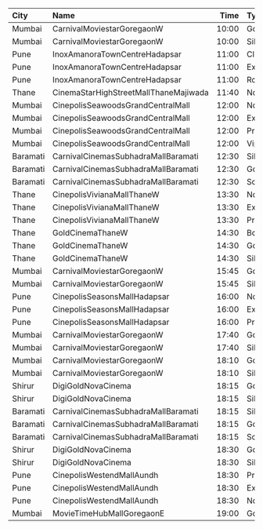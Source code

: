 | City     | Name                                  |  Time | Type          | Price | Capacity | Booked |
| :------- | :------------------------------------ | ----: | :------------ | ----: | -------: | -----: |
| Mumbai   | CarnivalMoviestarGoregaonW            | 10:00 | GoldOffline   |   90₹ |       23 |      0 |
| Mumbai   | CarnivalMoviestarGoregaonW            | 10:00 | SilverOffline |   90₹ |       13 |      0 |
| Pune     | InoxAmanoraTownCentreHadapsar         | 11:00 | Club          |   90₹ |      103 |      0 |
| Pune     | InoxAmanoraTownCentreHadapsar         | 11:00 | Executive     |   90₹ |       18 |      0 |
| Pune     | InoxAmanoraTownCentreHadapsar         | 11:00 | Royale        |  160₹ |        4 |      0 |
| Thane    | CinemaStarHighStreetMallThaneMajiwada | 11:40 | Normal        |  100₹ |      122 |      4 |
| Mumbai   | CinepolisSeawoodsGrandCentralMall     | 12:00 | Normal        |  140₹ |       23 |      0 |
| Mumbai   | CinepolisSeawoodsGrandCentralMall     | 12:00 | Executive     |  140₹ |       35 |      0 |
| Mumbai   | CinepolisSeawoodsGrandCentralMall     | 12:00 | Premium       |  140₹ |       28 |      3 |
| Mumbai   | CinepolisSeawoodsGrandCentralMall     | 12:00 | Vip           |  230₹ |        7 |      0 |
| Baramati | CarnivalCinemasSubhadraMallBaramati   | 12:30 | Silver        |  150₹ |       42 |     21 |
| Baramati | CarnivalCinemasSubhadraMallBaramati   | 12:30 | Gold          |  150₹ |      128 |     64 |
| Baramati | CarnivalCinemasSubhadraMallBaramati   | 12:30 | Sofa          |  180₹ |       17 |      9 |
| Thane    | CinepolisVivianaMallThaneW            | 13:30 | Normal        |  160₹ |       25 |     13 |
| Thane    | CinepolisVivianaMallThaneW            | 13:30 | Executive     |  160₹ |       97 |     49 |
| Thane    | CinepolisVivianaMallThaneW            | 13:30 | Premium       |  160₹ |       43 |     21 |
| Thane    | GoldCinemaThaneW                      | 14:30 | Box           |  300₹ |       22 |     11 |
| Thane    | GoldCinemaThaneW                      | 14:30 | Gold          |  112₹ |      253 |    126 |
| Thane    | GoldCinemaThaneW                      | 14:30 | Silver        |  112₹ |       42 |     21 |
| Mumbai   | CarnivalMoviestarGoregaonW            | 15:45 | GoldOffline   |  110₹ |       27 |      3 |
| Mumbai   | CarnivalMoviestarGoregaonW            | 15:45 | SilverOffline |  110₹ |       18 |      0 |
| Pune     | CinepolisSeasonsMallHadapsar          | 16:00 | Normal        |  110₹ |       14 |      0 |
| Pune     | CinepolisSeasonsMallHadapsar          | 16:00 | Executive     |  110₹ |       49 |     25 |
| Pune     | CinepolisSeasonsMallHadapsar          | 16:00 | Premium       |  110₹ |       15 |     15 |
| Mumbai   | CarnivalMoviestarGoregaonW            | 17:40 | GoldOffline   |  110₹ |       23 |      0 |
| Mumbai   | CarnivalMoviestarGoregaonW            | 17:40 | SilverOffline |  110₹ |       13 |      0 |
| Mumbai   | CarnivalMoviestarGoregaonW            | 18:10 | GoldOffline   |  110₹ |       27 |      0 |
| Mumbai   | CarnivalMoviestarGoregaonW            | 18:10 | SilverOffline |  110₹ |       18 |      0 |
| Shirur   | DigiGoldNovaCinema                    | 18:15 | Gold          |  150₹ |      100 |      0 |
| Shirur   | DigiGoldNovaCinema                    | 18:15 | Silver        |  130₹ |      100 |      0 |
| Baramati | CarnivalCinemasSubhadraMallBaramati   | 18:15 | Silver        |  150₹ |       42 |     21 |
| Baramati | CarnivalCinemasSubhadraMallBaramati   | 18:15 | Gold          |  150₹ |      128 |     64 |
| Baramati | CarnivalCinemasSubhadraMallBaramati   | 18:15 | Sofa          |  180₹ |       17 |      9 |
| Shirur   | DigiGoldNovaCinema                    | 18:30 | Gold          |  150₹ |      100 |      0 |
| Shirur   | DigiGoldNovaCinema                    | 18:30 | Silver        |  130₹ |      100 |      0 |
| Pune     | CinepolisWestendMallAundh             | 18:30 | Premium       |  200₹ |       24 |     12 |
| Pune     | CinepolisWestendMallAundh             | 18:30 | Executive     |  200₹ |       41 |      4 |
| Pune     | CinepolisWestendMallAundh             | 18:30 | Normal        |  200₹ |       12 |      0 |
| Mumbai   | MovieTimeHubMallGoregaonE             | 19:00 | Gold          |  120₹ |       98 |      0 |